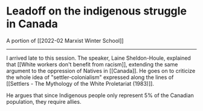 # Leadoff on the indigenous struggle in Canada
A portion of [[2022-02 Marxist Winter School]]

---
I arrived late to this session. The speaker, Laine Sheldon-Houle, explained that [[White workers don't benefit from racism]], extending the same argument to the oppression of Natives in [[Canada]]. He goes on to criticize the whole idea of "settler-colonialism" expressed along the lines of [[Settlers - The Mythology of the White Proletariat (1983)]]. 

He argues that since Indigenous people only represent 5% of the Canadian population, they require allies. 